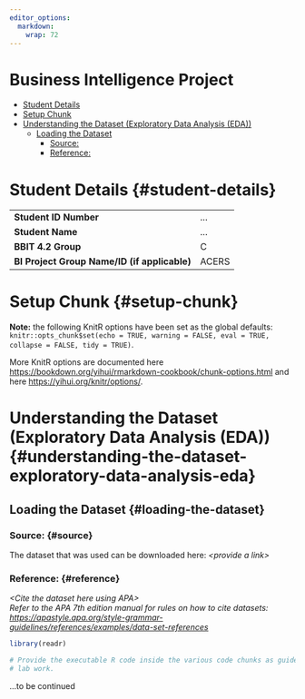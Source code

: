 ```yaml
---
editor_options: 
  markdown: 
    wrap: 72
---
```


# Business Intelligence Project

<Specify your name here> <Specify the date when you submitted the lab>

-   [Student Details](#student-details)
-   [Setup Chunk](#setup-chunk)
-   [Understanding the Dataset (Exploratory Data Analysis
    (EDA))](#understanding-the-dataset-exploratory-data-analysis-eda)
    -   [Loading the Dataset](#loading-the-dataset)
        -   [Source:](#source)
        -   [Reference:](#reference)

# Student Details {#student-details}

|                                              |        |
|----------------------------------------------|--------|
| **Student ID Number**                        | ...    |
| **Student Name**                             | ...    |
| **BBIT 4.2 Group**                           | C |
| **BI Project Group Name/ID (if applicable)** | ACERS   |

# Setup Chunk {#setup-chunk}

**Note:** the following KnitR options have been set as the global
defaults: <BR>
`knitr::opts_chunk$set(echo = TRUE, warning = FALSE, eval = TRUE, collapse = FALSE, tidy = TRUE)`.

More KnitR options are documented here
<https://bookdown.org/yihui/rmarkdown-cookbook/chunk-options.html> and
here <https://yihui.org/knitr/options/>.

# Understanding the Dataset (Exploratory Data Analysis (EDA)) {#understanding-the-dataset-exploratory-data-analysis-eda}

## Loading the Dataset {#loading-the-dataset}

### Source: {#source}

The dataset that was used can be downloaded here: *\<provide a link\>*

### Reference: {#reference}

*\<Cite the dataset here using APA\>\
Refer to the APA 7th edition manual for rules on how to cite datasets:
<https://apastyle.apa.org/style-grammar-guidelines/references/examples/data-set-references>*

``` r
library(readr)

# Provide the executable R code inside the various code chunks as guided by the
# lab work.
```

...to be continued
